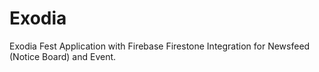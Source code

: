# Exodia
Exodia Fest Application with Firebase Firestone Integration for Newsfeed (Notice Board) and Event.
